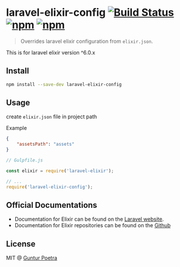 # laravel-elixir-config [![Build Status](https://travis-ci.org/iguntur/laravel-elixir-config.svg?branch=master)](https://travis-ci.org/iguntur/laravel-elixir-config) [![npm](https://img.shields.io/npm/v/laravel-elixir-config.svg?style=flat-square)](https://npmjs.com/package/laravel-elixir-config) [![npm](https://img.shields.io/npm/l/laravel-elixir-config.svg?style=flat-square)](#)

> Overrides laravel elixir configuration from `elixir.json`.


This is for laravel elixir version ^6.0.x

## Install

``` bash
npm install --save-dev laravel-elixir-config
```

## Usage

create `elixir.json` file in project path

Example

``` json
{
    "assetsPath": "assets"
}
```


``` js
// Gulpfile.js

const elixir = require('laravel-elixir');

// ...
require('laravel-elixir-config');
```

## Official Documentations

- Documentation for Elixir can be found on the [Laravel website](http://laravel.com/docs/elixir).
- Documentation for Elixir repositories can be found on the [Github](https://github.com/laravel/elixir)


## License

MIT @ [Guntur Poetra](http://guntur.starmediateknik.com)
